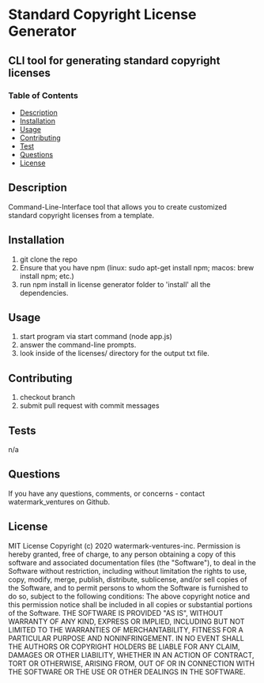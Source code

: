 # Standard Copyright License Generator

## CLI tool for generating standard copyright licenses

### Table of Contents
  * [Description](#description)
  * [Installation](#install)
  * [Usage](#usage)
  * [Contributing](#contributing)
  * [Test](#test)
  * [Questions](#questions)
  * [License](#license)
  
  ## Description
  Command-Line-Interface tool that allows you to create customized standard copyright licenses from a template.

  ## Installation
  1) git clone the repo
  2) Ensure that you have npm (linux: sudo apt-get install npm; macos: brew install npm; etc.)
  3) run npm install in license generator folder to 'install' all the dependencies.
  ## Usage
  1) start program via start command (node app.js)
  2) answer the command-line prompts.
  3) look inside of the licenses/ directory for the output txt file.
  ## Contributing
  1) checkout branch
  2) submit pull request with commit messages
  
  ## Tests
  n/a

  ## Questions
  If you have any questions, comments, or concerns - contact watermark_ventures on Github.
  
  ## License
  MIT License
Copyright (c) 2020 watermark-ventures-inc.
Permission is hereby granted, free of charge, to any person obtaining a copy
of this software and associated documentation files (the "Software"), to deal
in the Software without restriction, including without limitation the rights
to use, copy, modify, merge, publish, distribute, sublicense, and/or sell
copies of the Software, and to permit persons to whom the Software is
furnished to do so, subject to the following conditions:
The above copyright notice and this permission notice shall be included in all
copies or substantial portions of the Software.
THE SOFTWARE IS PROVIDED "AS IS", WITHOUT WARRANTY OF ANY KIND, EXPRESS OR
IMPLIED, INCLUDING BUT NOT LIMITED TO THE WARRANTIES OF MERCHANTABILITY,
FITNESS FOR A PARTICULAR PURPOSE AND NONINFRINGEMENT. IN NO EVENT SHALL THE
AUTHORS OR COPYRIGHT HOLDERS BE LIABLE FOR ANY CLAIM, DAMAGES OR OTHER
LIABILITY, WHETHER IN AN ACTION OF CONTRACT, TORT OR OTHERWISE, ARISING FROM,
OUT OF OR IN CONNECTION WITH THE SOFTWARE OR THE USE OR OTHER DEALINGS IN THE
SOFTWARE.